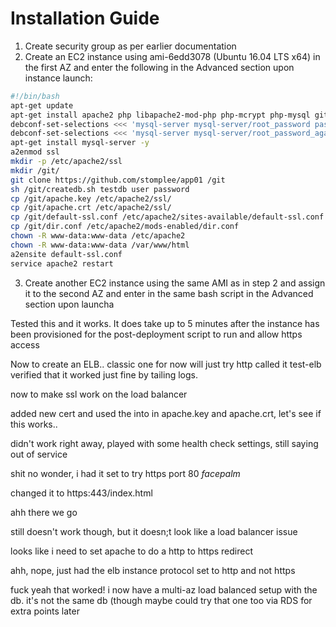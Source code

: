 # Installation Guide

1. Create security group as per earlier documentation
2. Create an EC2 instance using ami-6edd3078 (Ubuntu 16.04 LTS x64) in the first AZ and enter the following in the Advanced section upon instance launch:

```bash
#!/bin/bash
apt-get update
apt-get install apache2 php libapache2-mod-php php-mcrypt php-mysql git -y
debconf-set-selections <<< 'mysql-server mysql-server/root_password password password'
debconf-set-selections <<< 'mysql-server mysql-server/root_password_again password password'
apt-get install mysql-server -y
a2enmod ssl
mkdir -p /etc/apache2/ssl
mkdir /git/
git clone https://github.com/stomplee/app01 /git
sh /git/createdb.sh testdb user password
cp /git/apache.key /etc/apache2/ssl/
cp /git/apache.crt /etc/apache2/ssl/
cp /git/default-ssl.conf /etc/apache2/sites-available/default-ssl.conf
cp /git/dir.conf /etc/apache2/mods-enabled/dir.conf
chown -R www-data:www-data /etc/apache2
chown -R www-data:www-data /var/www/html
a2ensite default-ssl.conf
service apache2 restart
```

3. Create another EC2 instance using the same AMI as in step 2 and assign it to the second AZ and enter in the same bash script in the Advanced section upon launcha

Tested this and it works.  It does take up to 5 minutes after the instance has been provisioned for the post-deployment script to run and allow https access

Now to create an ELB..
classic one
for now will just try http
called it test-elb
verified that it worked just fine by tailing logs.

now to make ssl work on the load balancer

added new cert and used the into in apache.key and apache.crt, let's see if this works..

didn't work right away, played with some health check settings, still saying out of service

shit no wonder, i had it set to try https port 80 *facepalm*

changed it to https:443/index.html

ahh there we go

still doesn't work though, but it doesn;t look like a load balancer issue

looks like i need to set apache to do a http to https redirect

ahh, nope, just had the elb instance protocol set to http and not https

fuck yeah that worked!  i now have a multi-az load balanced setup with the db.  it's not the same db (though maybe could try that one too via RDS for extra points later

